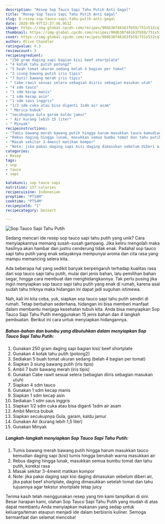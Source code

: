 ```yaml
---
description: "Resep Sop Tauco Sapi Tahu Putih Anti Gagal"
title: "Resep Sop Tauco Sapi Tahu Putih Anti Gagal"
slug: 8-resep-sop-tauco-sapi-tahu-putih-anti-gagal
date: 2020-09-07T12:37:56.951Z
image: https://img-global.cpcdn.com/recipes/90db38f46163fb59/751x532cq70/sop-tauco-sapi-tahu-putih-foto-resep-utama.jpg
thumbnail: https://img-global.cpcdn.com/recipes/90db38f46163fb59/751x532cq70/sop-tauco-sapi-tahu-putih-foto-resep-utama.jpg
cover: https://img-global.cpcdn.com/recipes/90db38f46163fb59/751x532cq70/sop-tauco-sapi-tahu-putih-foto-resep-utama.jpg
author: Olive Chandler
ratingvalue: 4.3
reviewcount: 3
recipeingredient:
- "250 gram daging sapi bagian kisi beef shortplate"
- "4 kotak tahu putih potong2"
- "5 buah tomat ukuran sedang belah 4 bagian per tomat"
- "3 siung bawang putih iris tipis"
- "7 butir bawang merah iris tipis"
- " Cabe rawit sesuai selera sebagian diiris sebagian masukan utuh"
- "4 sdm tauco"
- "1 sdm kecap manis"
- "1 sdm kecap asin"
- "1 sdm saus inggris"
- "1/2 sdm cuka atau bisa diganti 1sdm air asam"
- " Merica bubuk"
- "secukupnya Gula garam kaldu jamur"
- " Air kurang lebih 15 liter"
- " Minyak"
recipeinstructions:
- "Tumis bawang merah bawang putih hingga harum masukkan tauco kemudian daging sapi (kisi) tumis hingga berubah warna masukkan air"
- "Rebus daging hingga lunak, masukkan semua bumbu tomat dan tahu putih, koreksi rasa"
- "Masak sekitar 3-4menit matikan kompor"
- "Note: jika pakai daging sapi kisi daging dimasukan sebelum diberi air, jika pakai beef shortplate, daging dimasukkan setelah tomat dan tahu tujuannya agar tekstur shortplate tetap juicy"
categories:
- Resep
tags:
- sop
- tauco
- sapi

katakunci: sop tauco sapi 
nutrition: 157 calories
recipecuisine: Indonesian
preptime: "PT18M"
cooktime: "PT54M"
recipeyield: "1"
recipecategory: Dessert

---
```



![Sop Tauco Sapi Tahu Putih](https://img-global.cpcdn.com/recipes/90db38f46163fb59/751x532cq70/sop-tauco-sapi-tahu-putih-foto-resep-utama.jpg)

Sedang mencari ide resep sop tauco sapi tahu putih yang unik? Cara menyiapkannya memang susah-susah gampang. Jika keliru mengolah maka hasilnya akan hambar dan justru cenderung tidak enak. Padahal sop tauco sapi tahu putih yang enak selayaknya mempunyai aroma dan cita rasa yang mampu memancing selera kita.

Ada beberapa hal yang sedikit banyak berpengaruh terhadap kualitas rasa dari sop tauco sapi tahu putih, mulai dari jenis bahan, lalu pemilihan bahan segar, hingga cara membuat dan menghidangkannya. Tak perlu pusing jika ingin menyiapkan sop tauco sapi tahu putih yang enak di rumah, karena asal sudah tahu triknya maka hidangan ini dapat jadi suguhan istimewa.




Nah, kali ini kita coba, yuk, siapkan sop tauco sapi tahu putih sendiri di rumah. Tetap berbahan sederhana, hidangan ini bisa memberi manfaat dalam membantu menjaga kesehatan tubuh kita. Anda bisa menyiapkan Sop Tauco Sapi Tahu Putih menggunakan 15 jenis bahan dan 4 langkah pembuatan. Berikut ini cara untuk menyiapkan hidangannya.

<!--inarticleads1-->

##### Bahan-bahan dan bumbu yang dibutuhkan dalam menyiapkan Sop Tauco Sapi Tahu Putih:

1. Gunakan 250 gram daging sapi bagian kisi/ beef shortplate
1. Gunakan 4 kotak tahu putih (potong2)
1. Sediakan 5 buah tomat ukuran sedang (belah 4 bagian per tomat)
1. Siapkan 3 siung bawang putih (iris tipis)
1. Ambil 7 butir bawang merah (iris tipis)
1. Gunakan  Cabe rawit sesuai selera (sebagian diiris sebagian masukan utuh)
1. Siapkan 4 sdm tauco
1. Gunakan 1 sdm kecap manis
1. Siapkan 1 sdm kecap asin
1. Sediakan 1 sdm saus inggris
1. Siapkan 1/2 sdm cuka atau bisa diganti 1sdm air asam
1. Ambil  Merica bubuk
1. Siapkan secukupnya Gula, garam, kaldu jamur
1. Gunakan  Air (kurang lebih 1,5 liter)
1. Gunakan  Minyak




<!--inarticleads2-->

##### Langkah-langkah menyiapkan Sop Tauco Sapi Tahu Putih:

1. Tumis bawang merah bawang putih hingga harum masukkan tauco kemudian daging sapi (kisi) tumis hingga berubah warna masukkan air
1. Rebus daging hingga lunak, masukkan semua bumbu tomat dan tahu putih, koreksi rasa
1. Masak sekitar 3-4menit matikan kompor
1. Note: jika pakai daging sapi kisi daging dimasukan sebelum diberi air, jika pakai beef shortplate, daging dimasukkan setelah tomat dan tahu tujuannya agar tekstur shortplate tetap juicy




Terima kasih telah menggunakan resep yang tim kami tampilkan di sini. Besar harapan kami, olahan Sop Tauco Sapi Tahu Putih yang mudah di atas dapat membantu Anda menyiapkan makanan yang sedap untuk keluarga/teman ataupun menjadi ide dalam berbisnis kuliner. Semoga bermanfaat dan selamat mencoba!

